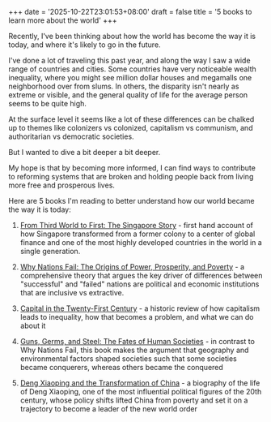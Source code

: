 +++
date = '2025-10-22T23:01:53+08:00'
draft = false
title = '5 books to learn more about the world'
+++

Recently, I've been thinking about how the world has become the way it is today, and where it's likely to go in the future.

I've done a lot of traveling this past year, and along the way I saw a wide range of countries and cities. Some countries have very noticeable wealth inequality, where you might see million dollar houses and megamalls one neighborhood over from slums. In others, the disparity isn't nearly as extreme or visible, and the general quality of life for the average person seems to be quite high.

At the surface level it seems like a lot of these differences can be chalked up to themes like colonizers vs colonized, capitalism vs communism, and authoritarian vs democratic societies.

But I wanted to dive a bit deeper a bit deeper.

My hope is that by becoming more informed, I can find ways to contribute to reforming systems that are broken and holding people back from living more free and prosperous lives.

Here are 5 books I'm reading to better understand how our world became the way it is today:

1. [From Third World to First: The Singapore Story](https://www.goodreads.com/book/show/144409.From_Third_World_to_First) - first hand account of how Singapore transformed from a former colony to a center of global finance and one of the most highly developed countries in the world in a single generation.

2. [Why Nations Fail: The Origins of Power, Prosperity, and Poverty](https://www.goodreads.com/book/show/12158480-why-nations-fail?from_search=true&from_srp=true&qid=m2GOqzSdnu&rank=1) - a comprehensive theory that argues the key driver of differences between "successful" and "failed" nations are political and economic institutions that are inclusive vs extractive.

3. [Capital in the Twenty-First Century](https://www.goodreads.com/book/show/18736925-capital-in-the-twenty-first-century?ref=rae_2) - a historic review of how capitalism leads to inequality, how that becomes a problem, and what we can do about it

4. [Guns, Germs, and Steel: The Fates of Human Societies](https://www.goodreads.com/book/show/1842.Guns_Germs_and_Steel?ref=rae_6) - in contrast to Why Nations Fail, this book makes the argument that geography and environmental factors shaped societies such that some societies became conquerers, whereas others became the conquered

5. [Deng Xiaoping and the Transformation of China](https://www.goodreads.com/book/show/11472345-deng-xiaoping-and-the-transformation-of-china?ref=nav_sb_ss_1_45) - a biography of the life of Deng Xiaoping, one of the most influential political figures of the 20th century, whose policy shifts lifted China from poverty and set it on a trajectory to become a leader of the new world order
